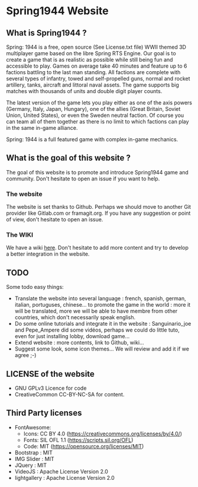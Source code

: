 # Spring1944 Website

## What is Spring1944 ?

Spring: 1944 is a free, open source (See License.txt file) WWII themed 3D multiplayer game based on the libre Spring RTS Engine. Our goal is to create a game that is as realistic as possible while still being fun and accessible to play. Games on average take 40 minutes and feature up to 6 factions battling to the last man standing. All factions are complete with several types of infantry, towed and self-propelled guns, normal and rocket artillery, tanks, aircraft and littoral naval assets. The game supports big matches with thousands of units and double digit player counts.

The latest version of the game lets you play either as one of the axis powers (Germany, Italy, Japan, Hungary), one of the allies (Great Britain, Soviet Union, United States), or even the Sweden neutral faction. Of course you can team all of them together as there is no limit to which factions can play in the same in-game alliance.

Spring: 1944 is a full featured game with complex in-game mechanics.

## What is the goal of this website ?

The goal of this website is to promote and introduce Spring1944 game and community. Don't hesitate to open an issue if you want to help.

### The website

The website is set thanks to Github. Perhaps we should move to another Git provider like Gitlab.com or framagit.org. If you have any suggestion or point of view, don't hesitate to open an issue.

### The WIKI

We have a wiki [here](https://github.com/spring1944/spring1944/wiki). Don't hesitate to add more content and try to develop a better integration in the website.


## TODO

Some todo easy things:
- Translate the website into several language : french, spanish, german, italian, portuguses, chinese... to promote the game in the world : more it will be translated, more we will be able to have membre from other countries, which don't necessarily speak english.
- Do some online tutorials and integrate it in the website : Sanguinario_joe and Pepe_Ampere did some vidéos, perhaps we could do little tuto, even for just installing lobby, download game...
- Extend website : more contents, link to Github, wiki...
- Suggest some look, some icon themes... We will review and add it if we agree ;-)

## LICENSE of the website

- GNU GPLv3 Licence for code
- CreativeCommon CC-BY-NC-SA for content.

## Third Party licenses

- FontAwesome:
  - Icons: CC BY 4.0 (https://creativecommons.org/licenses/by/4.0/)
  - Fonts: SIL OFL 1.1 (https://scripts.sil.org/OFL)
  - Code: MIT (https://opensource.org/licenses/MIT)
- Bootstrap : MIT
- IMG Slider : MIT
- JQuery : MIT
- VideoJS : Apache License Version 2.0
- lightgallery : Apache License Version 2.0
